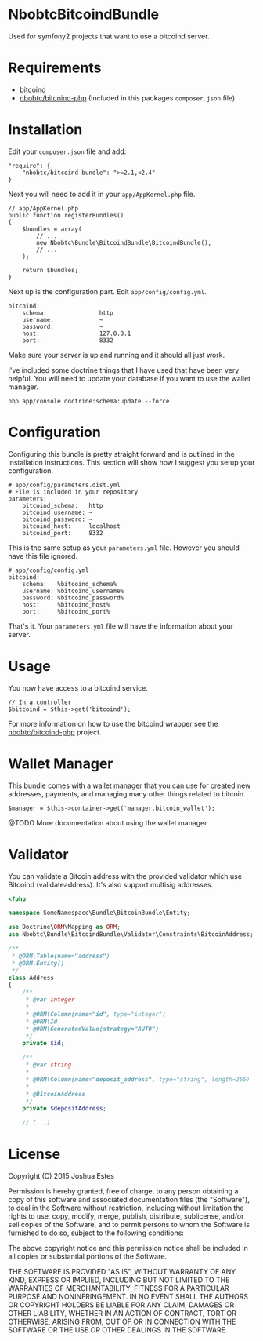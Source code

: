 NbobtcBitcoindBundle
====================

Used for symfony2 projects that want to use a bitcoind server.

# Requirements

* [bitcoind](https://en.bitcoin.it/wiki/Bitcoind)
* [nbobtc/bitcoind-php](https://github.com/nbobtc/bitcoind-php) (Included in this packages `composer.json` file)

# Installation

Edit your `composer.json` file and add:


    "require": {
        "nbobtc/bitcoind-bundle": ">=2.1,<2.4"
    }

Next you will need to add it in your `app/AppKernel.php` file.

    // app/AppKernel.php
    public function registerBundles()
    {   
        $bundles = array(
            // ...
            new Nbobtc\Bundle\BitcoindBundle\BitcoindBundle(),
            // ...
        );  

        return $bundles;
    }

Next up is the configuration part. Edit `app/config/config.yml`.

    bitcoind:             
        schema:               http
        username:             ~
        password:             ~
        host:                 127.0.0.1
        port:                 8332

Make sure your server is up and running and it should all just work.

I've included some doctrine things that I have used that have been very helpful.
You will need to update your database if you want to use the wallet manager.

    php app/console doctrine:schema:update --force

# Configuration

Configuring this bundle is pretty straight forward and is outlined in the installation
instructions. This section will show how I suggest you setup your configuration.

    # app/config/parameters.dist.yml
    # File is included in your repository
    parameters:
        bitcoind_schema:   http
        bitcoind_username: ~
        bitcoind_password: ~
        bitcoind_host:     localhost
        bitcoind_port:     8332

This is the same setup as your `parameters.yml` file. However you should have this
file ignored.

    # app/config/config.yml
    bitcoind:             
        schema:   %bitcoind_schema%
        username: %bitcoind_username%
        password: %bitcoind_password%
        host:     %bitcoind_host%
        port:     %bitcoind_port%

That's it. Your `parameters.yml` file will have the information about your server.

# Usage

You now have access to a bitcoind service.

    // In a controller
    $bitcoind = $this->get('bitcoind');

For more information on how to use the bitcoind wrapper see the [nbobtc/bitcoind-php](https://github.com/nbobtc/bitcoind-php)
project.

# Wallet Manager

This bundle comes with a wallet manager that you can use for created new addresses, payments,
and managing many other things related to bitcoin.

    $manager = $this->container->get('manager.bitcoin_wallet');

@TODO More documentation about using the wallet manager

# Validator

You can validate a Bitcoin address with the provided validator which use Bitcoind (validateaddress).
It's also support multisig addresses.

```php
<?php

namespace SomeNamespace\Bundle\BitcoinBundle\Entity;

use Doctrine\ORM\Mapping as ORM;
use Nbobtc\Bundle\BitcoindBundle\Validator\Constraints\BitcoinAddress;

/**
 * @ORM\Table(name="address")
 * @ORM\Entity()
 */
class Address
{
    /**
     * @var integer
     *
     * @ORM\Column(name="id", type="integer")
     * @ORM\Id
     * @ORM\GeneratedValue(strategy="AUTO")
     */
    private $id;

    /**
     * @var string
     *
     * @ORM\Column(name="deposit_address", type="string", length=255)
     *
     * @BitcoinAddress
     */
    private $depositAddress;

    // [...]
```

# License

Copyright (C) 2015 Joshua Estes

Permission is hereby granted, free of charge, to any person obtaining a copy of
this software and associated documentation files (the "Software"), to deal in
the Software without restriction, including without limitation the rights to
use, copy, modify, merge, publish, distribute, sublicense, and/or sell copies of
the Software, and to permit persons to whom the Software is furnished to do so,
subject to the following conditions:

The above copyright notice and this permission notice shall be included in all
copies or substantial portions of the Software.

THE SOFTWARE IS PROVIDED "AS IS", WITHOUT WARRANTY OF ANY KIND, EXPRESS OR
IMPLIED, INCLUDING BUT NOT LIMITED TO THE WARRANTIES OF MERCHANTABILITY, FITNESS
FOR A PARTICULAR PURPOSE AND NONINFRINGEMENT. IN NO EVENT SHALL THE AUTHORS OR
COPYRIGHT HOLDERS BE LIABLE FOR ANY CLAIM, DAMAGES OR OTHER LIABILITY, WHETHER
IN AN ACTION OF CONTRACT, TORT OR OTHERWISE, ARISING FROM, OUT OF OR IN
CONNECTION WITH THE SOFTWARE OR THE USE OR OTHER DEALINGS IN THE SOFTWARE.

